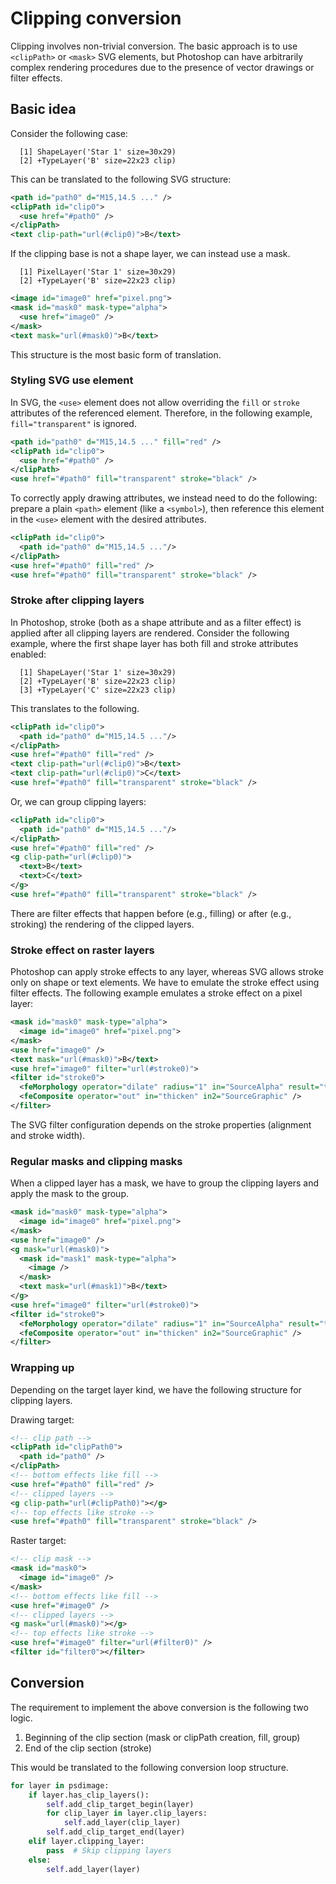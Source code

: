 # Clipping conversion

Clipping involves non-trivial conversion. The basic approach is to use `<clipPath>` or `<mask>` SVG elements, but Photoshop can have arbitrarily complex rendering procedures due to the presence of vector drawings or filter effects.

## Basic idea

Consider the following case:

```
  [1] ShapeLayer('Star 1' size=30x29)
  [2] +TypeLayer('B' size=22x23 clip)
```

This can be translated to the following SVG structure:

```xml
<path id="path0" d="M15,14.5 ..." />
<clipPath id="clip0">
  <use href="#path0" />
</clipPath>
<text clip-path="url(#clip0)">B</text>
```

If the clipping base is not a shape layer, we can instead use a mask.

```
  [1] PixelLayer('Star 1' size=30x29)
  [2] +TypeLayer('B' size=22x23 clip)
```

```xml
<image id="image0" href="pixel.png">
<mask id="mask0" mask-type="alpha">
  <use href="image0" />
</mask>
<text mask="url(#mask0)">B</text>
```

This structure is the most basic form of translation.

### Styling SVG use element

In SVG, the `<use>` element does not allow overriding the `fill` or `stroke` attributes of the referenced element. Therefore, in the following example, `fill="transparent"` is ignored.

```xml
<path id="path0" d="M15,14.5 ..." fill="red" />
<clipPath id="clip0">
  <use href="#path0" />
</clipPath>
<use href="#path0" fill="transparent" stroke="black" />
```

To correctly apply drawing attributes, we instead need to do the following: prepare a plain `<path>` element (like a `<symbol>`), then reference this element in the `<use>` element with the desired attributes.

```xml
<clipPath id="clip0">
  <path id="path0" d="M15,14.5 ..."/>
</clipPath>
<use href="#path0" fill="red" />
<use href="#path0" fill="transparent" stroke="black" />
```

### Stroke after clipping layers

In Photoshop, stroke (both as a shape attribute and as a filter effect) is applied after all clipping layers are rendered.
Consider the following example, where the first shape layer has both fill and stroke attributes enabled:

```
  [1] ShapeLayer('Star 1' size=30x29)
  [2] +TypeLayer('B' size=22x23 clip)
  [3] +TypeLayer('C' size=22x23 clip)
```

This translates to the following.

```xml
<clipPath id="clip0">
  <path id="path0" d="M15,14.5 ..."/>
</clipPath>
<use href="#path0" fill="red" />
<text clip-path="url(#clip0)">B</text>
<text clip-path="url(#clip0)">C</text>
<use href="#path0" fill="transparent" stroke="black" />
```

Or, we can group clipping layers:

```xml
<clipPath id="clip0">
  <path id="path0" d="M15,14.5 ..."/>
</clipPath>
<use href="#path0" fill="red" />
<g clip-path="url(#clip0)">
  <text>B</text>
  <text>C</text>
</g>
<use href="#path0" fill="transparent" stroke="black" />
```

There are filter effects that happen before (e.g., filling) or after (e.g., stroking) the rendering of the clipped layers.

### Stroke effect on raster layers

Photoshop can apply stroke effects to any layer, whereas SVG allows stroke only on shape or text elements. We have to emulate the stroke effect using filter effects. The following example emulates a stroke effect on a pixel layer:

```xml
<mask id="mask0" mask-type="alpha">
  <image id="image0" href="pixel.png">
</mask>
<use href="image0" />
<text mask="url(#mask0)">B</text>
<use href="image0" filter="url(#stroke0)">
<filter id="stroke0">
  <feMorphology operator="dilate" radius="1" in="SourceAlpha" result="thicken" />
  <feComposite operator="out" in="thicken" in2="SourceGraphic" />
</filter>
```

The SVG filter configuration depends on the stroke properties (alignment and stroke width).

### Regular masks and clipping masks

When a clipped layer has a mask, we have to group the clipping layers and apply the mask to the group.

```xml
<mask id="mask0" mask-type="alpha">
  <image id="image0" href="pixel.png">
</mask>
<use href="image0" />
<g mask="url(#mask0)">
  <mask id="mask1" mask-type="alpha">
    <image />
  </mask>
  <text mask="url(#mask1)">B</text>
</g>
<use href="image0" filter="url(#stroke0)">
<filter id="stroke0">
  <feMorphology operator="dilate" radius="1" in="SourceAlpha" result="thicken" />
  <feComposite operator="out" in="thicken" in2="SourceGraphic" />
</filter>
```

### Wrapping up

Depending on the target layer kind, we have the following structure for clipping layers.

Drawing target:

```xml
<!-- clip path -->
<clipPath id="clipPath0">
  <path id="path0" />
</clipPath>
<!-- bottom effects like fill -->
<use href="#path0" fill="red" />
<!-- clipped layers -->
<g clip-path="url(#clipPath0)"></g>
<!-- top effects like stroke -->
<use href="#path0" fill="transparent" stroke="black" />
```

Raster target:

```xml
<!-- clip mask -->
<mask id="mask0">
  <image id="image0" />
</mask>
<!-- bottom effects like fill -->
<use href="#image0" />
<!-- clipped layers -->
<g mask="url(#mask0)"></g>
<!-- top effects like stroke -->
<use href="#image0" filter="url(#filter0)" />
<filter id="filter0"></filter>
```

## Conversion

The requirement to implement the above conversion is the following two logic.

1. Beginning of the clip section (mask or clipPath creation, fill, group)
2. End of the clip section (stroke)

This would be translated to the following conversion loop structure.

```python
for layer in psdimage:
    if layer.has_clip_layers():
        self.add_clip_target_begin(layer)
        for clip_layer in layer.clip_layers:
            self.add_layer(clip_layer)
        self.add_clip_target_end(layer)
    elif layer.clipping_layer:
        pass  # Skip clipping layers
    else:
        self.add_layer(layer)
```